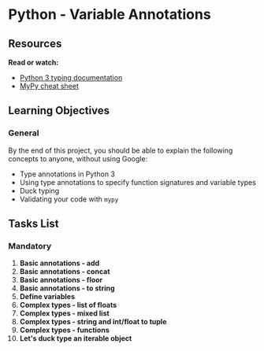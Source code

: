 # Python - Variable Annotations

## Resources
**Read or watch:**
- [Python 3 typing documentation](https://docs.python.org/3/library/typing.html)
- [MyPy cheat sheet](https://mypy.readthedocs.io/en/stable/cheat_sheet_py3.html)

## Learning Objectives
### General
By the end of this project, you should be able to explain the following concepts to anyone, without using Google:
- Type annotations in Python 3
- Using type annotations to specify function signatures and variable types
- Duck typing
- Validating your code with `mypy`

## Tasks List
### Mandatory
1. **Basic annotations - add**
2. **Basic annotations - concat**
3. **Basic annotations - floor**
4. **Basic annotations - to string**
5. **Define variables**
6. **Complex types - list of floats**
7. **Complex types - mixed list**
8. **Complex types - string and int/float to tuple**
9. **Complex types - functions**
10. **Let's duck type an iterable object**
